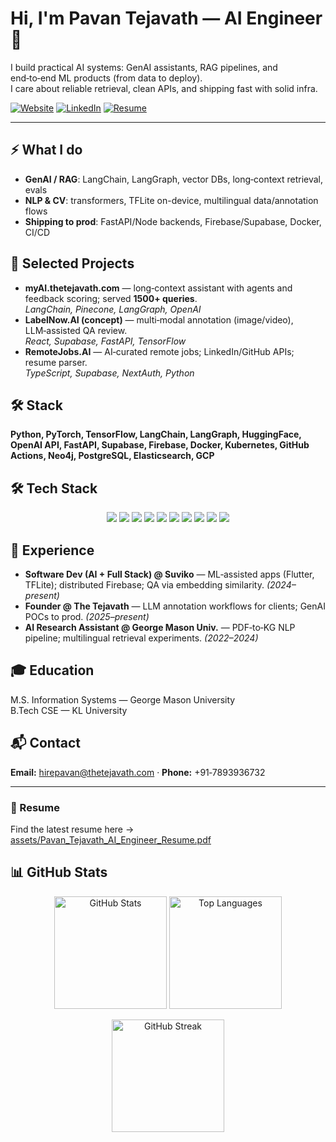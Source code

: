 # Hi, I'm Pavan Tejavath — AI Engineer 👋

I build practical AI systems: GenAI assistants, RAG pipelines, and end‑to‑end ML products (from data to deploy).  
I care about reliable retrieval, clean APIs, and shipping fast with solid infra.

[![Website](https://img.shields.io/badge/Portfolio-thetejavath.com-lightgrey)](https://thetejavath.com)
[![LinkedIn](https://img.shields.io/badge/LinkedIn-geekypavan-blue)](https://linkedin.com/in/geekypavan)
[![Resume](https://img.shields.io/badge/Resume-PDF-informational)](assets/Pavan_Tejavath_AI_Engineer_Resume.pdf)

---

## ⚡ What I do
- **GenAI / RAG**: LangChain, LangGraph, vector DBs, long‑context retrieval, evals
- **NLP & CV**: transformers, TFLite on-device, multilingual data/annotation flows
- **Shipping to prod**: FastAPI/Node backends, Firebase/Supabase, Docker, CI/CD

## 🧩 Selected Projects
- **myAI.thetejavath.com** — long‑context assistant with agents and feedback scoring; served **1500+ queries**.  
  *LangChain, Pinecone, LangGraph, OpenAI*
- **LabelNow.AI (concept)** — multi‑modal annotation (image/video), LLM‑assisted QA review.  
  *React, Supabase, FastAPI, TensorFlow*
- **RemoteJobs.AI** — AI‑curated remote jobs; LinkedIn/GitHub APIs; resume parser.  
  *TypeScript, Supabase, NextAuth, Python*

## 🛠️ Stack
**Python, PyTorch, TensorFlow, LangChain, LangGraph, HuggingFace, OpenAI API, FastAPI, Supabase, Firebase, Docker, Kubernetes, GitHub Actions, Neo4j, PostgreSQL, Elasticsearch, GCP**

## 🛠️ Tech Stack

<p align="center">
  <img src="https://img.shields.io/badge/Python-3776AB?style=for-the-badge&logo=python&logoColor=white" />
  <img src="https://img.shields.io/badge/PyTorch-EE4C2C?style=for-the-badge&logo=pytorch&logoColor=white" />
  <img src="https://img.shields.io/badge/TensorFlow-FF6F00?style=for-the-badge&logo=tensorflow&logoColor=white" />
  <img src="https://img.shields.io/badge/HuggingFace-FCC624?style=for-the-badge&logo=huggingface&logoColor=black" />
  <img src="https://img.shields.io/badge/LangChain-1C3C3C?style=for-the-badge&logo=chainlink&logoColor=white" />
  <img src="https://img.shields.io/badge/LangGraph-2E2E2E?style=for-the-badge&logo=graphene&logoColor=white" />
  <img src="https://img.shields.io/badge/FastAPI-009688?style=for-the-badge&logo=fastapi&logoColor=white" />
  <img src="https://img.shields.io/badge/Docker-2496ED?style=for-the-badge&logo=docker&logoColor=white" />
  <img src="https://img.shields.io/badge/Kubernetes-326CE5?style=for-the-badge&logo=kubernetes&logoColor=white" />
  <img src="https://img.shields.io/badge/Neo4j-008CC1?style=for-the-badge&logo=neo4j&logoColor=white" />
</p>

## 💼 Experience 
- **Software Dev (AI + Full Stack) @ Suviko** — ML‑assisted apps (Flutter, TFLite); distributed Firebase; QA via embedding similarity. *(2024–present)*
- **Founder @ The Tejavath** — LLM annotation workflows for clients; GenAI POCs to prod. *(2025–present)*
- **AI Research Assistant @ George Mason Univ.** — PDF‑to‑KG NLP pipeline; multilingual retrieval experiments. *(2022–2024)*

## 🎓 Education
M.S. Information Systems — George Mason University  
B.Tech CSE — KL University

## 📬 Contact
**Email:** hirepavan@thetejavath.com · **Phone:** +91‑7893936732

---

### 📄 Resume
Find the latest resume here → [assets/Pavan_Tejavath_AI_Engineer_Resume.pdf](assets/Pavan_Tejavath_AI_Engineer_Resume.pdf)  


## 📊 GitHub Stats

<p align="center">
  <img src="https://github-readme-stats.vercel.app/api?username=pavanTkumar&show_icons=true&theme=radical" alt="GitHub Stats" height="180" />
  <img src="https://github-readme-stats.vercel.app/api/top-langs/?username=pavanTkumar&layout=compact&theme=radical" alt="Top Languages" height="180" />
</p>

<p align="center">
  <img src="https://github-readme-streak-stats.herokuapp.com/?user=pavanTkumar&theme=radical" alt="GitHub Streak" height="180" />
</p>


